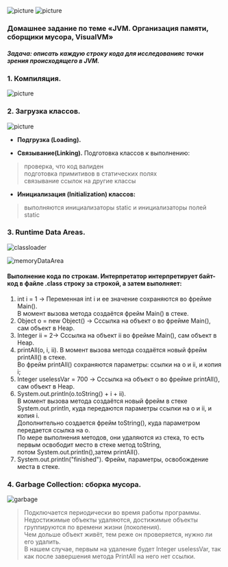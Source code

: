 ![picture](https://encrypted-tbn0.gstatic.com/images?q=tbn:ANd9GcQ7_umj5vNG9nZJhWF4L6xr8wrAWjEaKmHaMg&usqp=CAU)
![picture](https://encrypted-tbn0.gstatic.com/images?q=tbn:ANd9GcRUJyG8AqZnqex_ZT3daHPyKO_yf7QGwopoFg&usqp=CAU)

### Домашнее задание по теме «JVM. Организация памяти, сборщики мусора, VisualVM»
##### Задача: описать каждую строку кода для исследованияс точки зрения происходящего в JVM.

### 1. Компиляция. 
![picture](https://user-images.githubusercontent.com/109555411/193608737-33c7752b-0be2-42d8-9645-811efd658029.png)

### 2. Загрузка классов.
![picture](https://user-images.githubusercontent.com/109555411/193609410-bf33f90d-f864-4f62-8f71-092e3df53581.png)

* **Подгрузка (Loading).**

* **Cвязывание(Linking).** Подготовка классов к выполнению:
> проверка, что код валиден  
подготовка примитивов в статических полях  
связывание ссылок на другие классы  

* **Инициализация (Initialization) классов:**
> выполняются инициализаторы static и инициализаторы полей static

### 3. Runtime Data Areas.

![classloader](https://user-images.githubusercontent.com/109555411/193610708-32bb125c-9542-4ab5-a9b2-53b439d66f27.png)

![memoryDataArea](https://user-images.githubusercontent.com/109555411/193615346-e36116d3-0ab0-4a43-b414-c9420cf64170.png)

#### Выполнение кода по строкам. Интерпретатор интерпретирует байт-код в файле .class строку за строкой, а затем выполняет:  

1. int i = 1 -> Переменная int i и ее значение сохраняются во фрейме Main().  
В момент вызова метода создаётся фрейм Main() в стеке.  
2. Object o = new Object() -> Сссылка на объект о во фрейме Main(), сам объект в Heap.
3. Integer ii = 2-> Сссылка на объект ii во фрейме Main(), сам объект в Heap.  
4. printAll(o, i, ii). В момент вызова метода создаётся новый фрейм printAll() в стеке.  
Во фрейм printAll() сохраняются параметры: ссылки на o и ii, и копия i;
5. Integer uselessVar = 700 -> Сссылка на объект о во фрейме printAll(), сам объект в Heap.
6. System.out.println(o.toString() + i + ii).  
В момент вызова метода создаётся новый фрейм в стеке System.out.println, куда передаются параметры ссылки на o и ii, и копия i.  
Дополнительно создается фрейм toString(), куда параметром передается ссылка на о.  
По мере выполнения методов, они удаляются из стека, то есть первым освободит место в стеке метод toString,  
потом System.out.println(),затем printAll().
7. System.out.println("finished"). Фрейм, параметры, освобождение места в стеке.

### 4. Garbage Collection: сборка мусора.
![garbage](https://encrypted-tbn0.gstatic.com/images?q=tbn:ANd9GcTP_s1ClZlM0xteYtDT3vGaHq0tgmKR-_Jr7Q&usqp=CAU)
  > Подключается периодически во время работы программы.  
  > Недостижимые объекты удаляются, достижимые объекты группируются по времени жизни (поколения).  
Чем дольше объект живёт, тем реже он проверяется, нужно ли его удалить.  
В нашем случае, первым на удаление будет Integer uselessVar, так как после завершения метода PrintAll на него нет ссылки.


